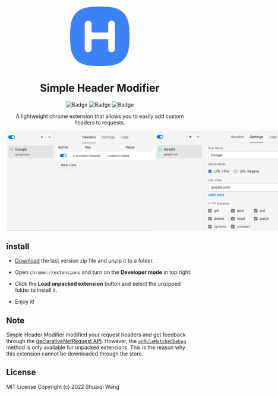 <p align="center">
  <img width="160" src="./static/logo.svg"></img>
</p>

<h1 align="center">Simple Header Modifier</h1>

<div align="center">

![Badge](https://img.shields.io/github/v/release/myWsq/simple-header-modifier)
![Badge](https://img.shields.io/badge/Chrome-96%2B-blue?logo=Google-chrome&logoColor=white)
![Badge](https://img.shields.io/github/license/myWsq/simple-header-modifier)

</div>

<p align="center">
A lightweight chrome extension that allows you to easily add custom headers to requests. 
</p>

<div align="center" style="display: flex!important;">
    <img width="400" src="./static/screenshot-1.png"></img>
    <img width="400" src="./static/screenshot-2.png"></img>
</div>

## install

- [Download](https://github.com/myWsq/simple-header-modifier/releases) the last version zip file and unzip it to a folder.

- Open `chrome://extensions` and turn on the **Developer mode** in top right.

- Click the **Load unpacked extension** button and select the unzipped folder to install it.

- Enjoy it!

## Note 

Simple Header Modifier modified your request headers and get feedback through the [declarativeNetRequest API](https://developer.chrome.com/docs/extensions/reference/declarativeNetRequest). However, the [`onRuleMatchedDebug`](https://developer.chrome.com/docs/extensions/reference/declarativeNetRequest/#event-onRuleMatchedDebug) method is only available for unpacked extensions. This is the reason why this extension cannot be downloaded through the store.

## License

MIT License Copyright (c) 2022 Shuaiqi Wang

